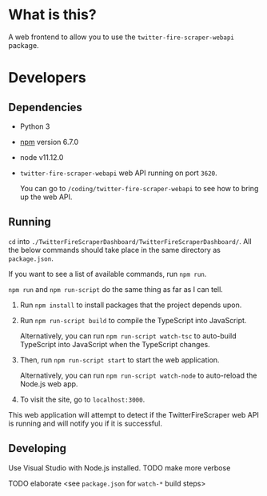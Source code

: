 # What is this?

A web frontend to allow you to use the `twitter-fire-scraper-webapi` package.

# Developers

## Dependencies

- Python 3

- [npm](https://www.npmjs.com/get-npm) version 6.7.0

- node v11.12.0
  
- `twitter-fire-scraper-webapi` web API running on port `3620`.

  You can go to `/coding/twitter-fire-scraper-webapi` to see how to
  bring up the web API.

## Running

`cd` into `./TwitterFireScraperDashboard/TwitterFireScraperDashboard/`.
All the below commands should take place in the same directory as `package.json`.

If you want to see a list of available commands, run `npm run`.

`npm run` and `npm run-script` do the same thing as far as I can tell.

1.  Run `npm install` to install packages that the project depends upon.

2.  Run `npm run-script build` to compile the TypeScript into JavaScript.

	Alternatively, you can run `npm run-script watch-tsc` to auto-build TypeScript into JavaScript when the TypeScript changes.

3.  Then, run `npm run-script start` to start the web application.

	Alternatively, you can run `npm run-script watch-node` to auto-reload the Node.js web app.

4.	To visit the site, go to `localhost:3000`.

This web application will attempt to detect if the TwitterFireScraper web API is running and will notify you if it is successful.

## Developing

Use Visual Studio with Node.js installed. TODO make more verbose

TODO elaborate <see `package.json` for `watch-*` build steps>
